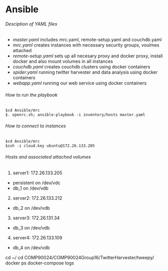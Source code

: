 # Ansible
###### Desciption of YAML files

 - *master.yaml* includes mrc.yaml, remote-setup.yaml and couchdb.yaml
 - *mrc.yaml* creates instances with necessary security groups, voulmes attached
 - *remote-setup.yaml* sets up all necesary proxy and docker proxy, install docker and also mount volumes in all instances
 - *couchdb.yaml* creates couchdb clusters using docker containers
 - *spider.yaml* running twitter harvester and data analysis using docker containers
 - *webapp.yaml* running our web service using docker containers

###### How to run the playbook
```
$cd Ansible/mrc
$. openrc.sh; ansible-playbook -i inventory/hosts master.yaml
```

###### How to connect to instances
```
$cd Ansible/mrc
$ssh -i cloud.key ubuntu@172.26.133.205 
```

###### Hosts and associated attached volumes
1. server1: 172.26.133.205 
 - persistent on /dev/vdc 
 - db_1 on /dev/vdb
2. server2: 172.26.133.212
 - db_2 on /dev/vdb 
3. server3: 172.26.131.34 
 - db_3 on /dev/vdb 
4. server4: 172.26.133.109 
 - db_4 on /dev/vdb 

cd ~/
cd COMP90024/COMP90024Group16/TwitterHarvester/tweepy/
docker ps
docker-compose logs